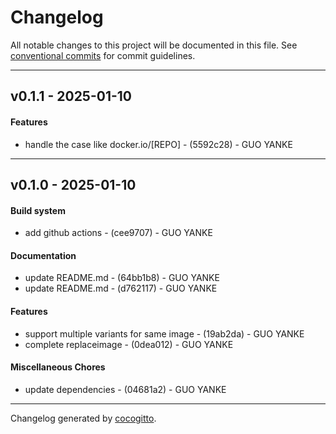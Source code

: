 # Changelog
All notable changes to this project will be documented in this file. See [conventional commits](https://www.conventionalcommits.org/) for commit guidelines.

- - -
## v0.1.1 - 2025-01-10
#### Features
- handle the case like docker.io/[REPO] - (5592c28) - GUO YANKE

- - -

## v0.1.0 - 2025-01-10
#### Build system
- add github actions - (cee9707) - GUO YANKE
#### Documentation
- update README.md - (64bb1b8) - GUO YANKE
- update README.md - (d762117) - GUO YANKE
#### Features
- support multiple variants for same image - (19ab2da) - GUO YANKE
- complete replaceimage - (0dea012) - GUO YANKE
#### Miscellaneous Chores
- update dependencies - (04681a2) - GUO YANKE

- - -

Changelog generated by [cocogitto](https://github.com/cocogitto/cocogitto).
